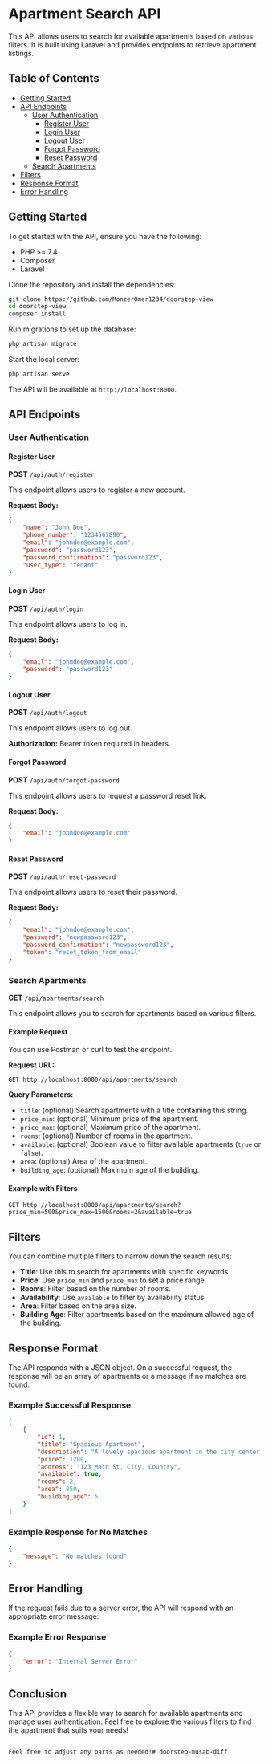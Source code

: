 # Apartment Search API

This API allows users to search for available apartments based on various filters. It is built using Laravel and provides endpoints to retrieve apartment listings.

## Table of Contents

- [Getting Started](#getting-started)
- [API Endpoints](#api-endpoints)
  - [User Authentication](#user-authentication)
    - [Register User](#register-user)
    - [Login User](#login-user)
    - [Logout User](#logout-user)
    - [Forgot Password](#forgot-password)
    - [Reset Password](#reset-password)
  - [Search Apartments](#search-apartments)
- [Filters](#filters)
- [Response Format](#response-format)
- [Error Handling](#error-handling)

## Getting Started

To get started with the API, ensure you have the following:

- PHP >= 7.4
- Composer
- Laravel

Clone the repository and install the dependencies:

```bash
git clone https://github.com/MonzerOmer1234/doorstep-view
cd doorstep-view
composer install
```

Run migrations to set up the database:

```bash
php artisan migrate
```

Start the local server:

```bash
php artisan serve
```

The API will be available at `http://localhost:8000`.

## API Endpoints

### User Authentication

#### Register User

**POST** `/api/auth/register`

This endpoint allows users to register a new account.

**Request Body:**
```json
{
    "name": "John Doe",
    "phone_number": "1234567890",
    "email": "johndoe@example.com",
    "password": "password123",
    "password_confirmation": "password123",
    "user_type": "tenant"
}
```

#### Login User

**POST** `/api/auth/login`

This endpoint allows users to log in.

**Request Body:**
```json
{
    "email": "johndoe@example.com",
    "password": "password123"
}
```

#### Logout User

**POST** `/api/auth/logout`

This endpoint allows users to log out.

**Authorization:** Bearer token required in headers.

#### Forgot Password

**POST** `/api/auth/forgot-password`

This endpoint allows users to request a password reset link.

**Request Body:**
```json
{
    "email": "johndoe@example.com"
}
```

#### Reset Password

**POST** `/api/auth/reset-password`

This endpoint allows users to reset their password.

**Request Body:**
```json
{
    "email": "johndoe@example.com",
    "password": "newpassword123",
    "password_confirmation": "newpassword123",
    "token": "reset_token_from_email"
}
```

### Search Apartments

**GET** `/api/apartments/search`

This endpoint allows you to search for apartments based on various filters.

#### Example Request

You can use Postman or curl to test the endpoint.

**Request URL:**
```
GET http://localhost:8000/api/apartments/search
```

**Query Parameters:**
- `title`: (optional) Search apartments with a title containing this string.
- `price_min`: (optional) Minimum price of the apartment.
- `price_max`: (optional) Maximum price of the apartment.
- `rooms`: (optional) Number of rooms in the apartment.
- `available`: (optional) Boolean value to filter available apartments (`true` or `false`).
- `area`: (optional) Area of the apartment.
- `building_age`: (optional) Maximum age of the building.

#### Example with Filters

```http
GET http://localhost:8000/api/apartments/search?price_min=500&price_max=1500&rooms=2&available=true
```

## Filters

You can combine multiple filters to narrow down the search results:

- **Title**: Use this to search for apartments with specific keywords.
- **Price**: Use `price_min` and `price_max` to set a price range.
- **Rooms**: Filter based on the number of rooms.
- **Availability**: Use `available` to filter by availability status.
- **Area**: Filter based on the area size.
- **Building Age**: Filter apartments based on the maximum allowed age of the building.

## Response Format

The API responds with a JSON object. On a successful request, the response will be an array of apartments or a message if no matches are found.

### Example Successful Response

```json
[
    {
        "id": 1,
        "title": "Spacious Apartment",
        "description": "A lovely spacious apartment in the city center.",
        "price": 1200,
        "address": "123 Main St, City, Country",
        "available": true,
        "rooms": 2,
        "area": 850,
        "building_age": 5
    }
]
```

### Example Response for No Matches

```json
{
    "message": "No matches found"
}
```

## Error Handling

If the request fails due to a server error, the API will respond with an appropriate error message:

### Example Error Response

```json
{
    "error": "Internal Server Error"
}
```

## Conclusion

This API provides a flexible way to search for available apartments and manage user authentication. Feel free to explore the various filters to find the apartment that suits your needs!
```

Feel free to adjust any parts as needed!# doorstep-musab-diff
